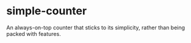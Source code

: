 # simple-counter
An always-on-top counter that sticks to its simplicity, rather than being packed with features.
